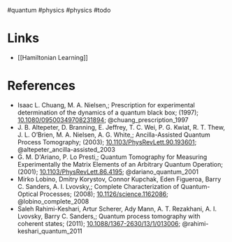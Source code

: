 #quantum #physics #physics #todo 


# Links
- [[Hamiltonian Learning]]

# References
-  Isaac L. Chuang, M. A. Nielsen,; Prescription for experimental determination of the dynamics of a quantum black box; (1997); [10.1080/09500349708231894](https://www.doi.org/10.1080/09500349708231894);  @chuang_prescription_1997 
-  J. B. Altepeter, D. Branning, E. Jeffrey, T. C. Wei, P. G. Kwiat, R. T. Thew, J. L. O’Brien, M. A. Nielsen, A. G. White,; Ancilla-Assisted Quantum Process Tomography; (2003); [10.1103/PhysRevLett.90.193601](https://www.doi.org/10.1103/PhysRevLett.90.193601);  @altepeter_ancilla-assisted_2003 
- G. M. D'Ariano, P. Lo Presti,; Quantum Tomography for Measuring Experimentally the Matrix Elements of an Arbitrary Quantum Operation; (2001); [10.1103/PhysRevLett.86.4195](https://www.doi.org/10.1103/PhysRevLett.86.4195);  @dariano_quantum_2001 
- Mirko Lobino, Dmitry Korystov, Connor Kupchak, Eden Figueroa, Barry C. Sanders, A. I. Lvovsky,; Complete Characterization of Quantum-Optical Processes; (2008); [10.1126/science.1162086](https://www.doi.org/10.1126/science.1162086);  @lobino_complete_2008 
- Saleh Rahimi-Keshari, Artur Scherer, Ady Mann, A. T. Rezakhani, A. I. Lvovsky, Barry C. Sanders,; Quantum process tomography with coherent states; (2011); [10.1088/1367-2630/13/1/013006](https://www.doi.org/10.1088/1367-2630/13/1/013006);  @rahimi-keshari_quantum_2011 
